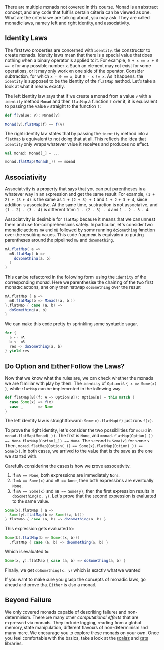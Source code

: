 There are multiple monads not covered in this course. 
Monad is an abstract concept, and any code that fulfills certain criteria can be viewed as one. 
What are the criteria we are talking about, you may ask. 
They are called monadic laws, namely left and right identity, and associativity. 

## Identity Laws

The first two properties are concerned with `identity`, the constructor to create monads. 
Identity laws mean that there is a special value that does nothing when a binary operator is applied to it. 
For example, `0 + x == x + 0 == x` for any possible number `x`. 
Such an element may not exist for some operations, or it may only work on one side of the operator. 
Consider subtraction, for which `x - 0 == x`, but `0 - x != x`. 
As it happens, the `identity` is supposed to be the identity of the `flatMap` method. 
Let's take a look at what it means exactly. 

The left identity law says that if we create a monad from a value `v` with a `identity` method `Monad` and then `flatMap` a function `f` over it, it is equivalent to passing the value `v` straight to the function `f`: 

```scala 3
def f(value: V): Monad[V]

Monad(v).flatMap(f) == f(v)
```
The right identity law states that by passing the `identity` method into a `flatMap` is equivalent to not doing that at all. 
This reflects the idea that `identity` only wraps whatever value it receives and produces no effect. 

```scala 3
val monad: Monad[_] = ...

monad.flatMap(Monad(_)) == monad
```

## Associativity 

Associativity is a property that says that you can put parentheses in a whatever way in an expression and get the same result. 
For example, `(1 + 2) + (3 + 4)` is the same as `1 + (2 + 3) + 4` and `1 + 2 + 3 + 4`, since addition is associative. 
At the same time, subtraction is not associative, and `(1 - 2) - (3 - 4)` is different from `1 - (2 - 3) - 4` and `1 - 2 - 3 - 4`.

Associativity is desirable for `flatMap` because it means that we can unnest them and use for-comprehensions safely. 
In particular, let's consider two monadic actions `mA` and `mB` followed by some running `doSomething` function over the resulting values.
This code fragment is equivalent to putting parentheses around the pipelined `mB` and `doSomething`. 

```scala 3
mA.flatMap( a =>
  mB.flatMap( b =>
    doSomething(a, b)
  )
)
```

This can be refactored in the following form, using the `identity` of the corresponding monad. 
Here we parenthesise the chaining of the two first monadic actions, and only then flatMap `doSomething` over the result.  

```scala 3
mA.flatMap { a => 
  mB.flatMap(b => Monad((a, b)))  
}.flatMap { case (a, b) =>  
  doSomething(a, b)
}
```

We can make this code pretty by sprinkling some syntactic sugar. 

```scala 3
for {
  a <- mA 
  b <- mB 
  res <- doSomething(a, b)
} yield res 
```

## Do Option and Either Follow the Laws? 

Now that we know what the rules are, we can check whether the monads we are familiar with play by them.
The `identity` of `Option` is `{ x => Some(x) }`, while `flatMap` can be implemented in the following way. 

```scala 3
def flatMap[B](f: A => Option[B]): Option[B] = this match {
  case Some(x) => f(x)
  case _       => None
}
```

The left identity law is straightforward: `Some(x).flatMap(f)` just runs `f(x)`. 

To prove the right identity, let's consider the two possibilities for `monad` in `monad.flatMap(Monad(_))`. 
The first is `None`, and `monad.flatMap(Option(_)) == None.flatMap(Option(_)) == None`. 
The second is `Some(x)` for some `x`. Then, `monad.flatMap(Option(_)) == Some(x).flatMap(Option(_)) == Some(x)`. 
In both cases, we arrived to the value that is the save as the one we started with. 

Carefully considering the cases is how we prove associativity. 

1. If `mA == None`, both expressions are immediately `None`.  
2. If `mA == Some(x)` and `mB == None`, then both expressions are eventually `None`. 
3. If `mA == Some(x)` and `mB == Some(y)`, then the first expression results in `doSomething(x, y)`. Let's prove that the second expression is evaluated to the same value.

```scala 3
Some(x).flatMap { a => 
  Some(y).flatMap(b => Some((a, b)))  
}.flatMap { case (a, b) => doSomething(a, b) }
```

This expression gets evaluated to:  

```scala
Some(b).flatMap(b => Some((x, b)))  
  .flatMap { case (a, b) => doSomething(a, b) }
```

Which is evaluated to: 

```scala 3
Some(x, y).flatMap { case (a, b) => doSomething(a, b) }
```

Finally, we get `doSomething(x, y)` which is exactly what we wanted. 

If you want to make sure you grasp the concepts of monadic laws, go ahead and prove that `Either` is also a monad.  

## Beyond Failure

We only covered monads capable of describing failures and non-determinism. 
There are many other *computational effects* that are expressed via monads. 
They include logging, reading from a global memory, state manipulation, different flavours of non-determinism and many more. 
We encourage you to explore these monads on your own.
Once you feel comfortable with the basics, take a look at the [scalaz](https://scalaz.github.io/7/) and [cats](https://typelevel.org/cats/) libraries. 








